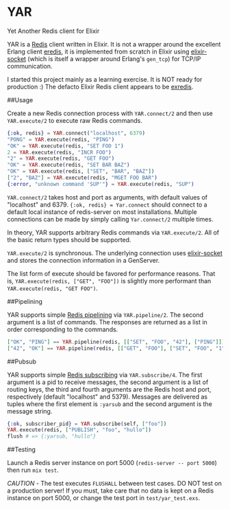 YAR
===

Yet Another Redis client for Elixir

YAR is a [Redis](http://redis.io) client written in Elixir.  It is
not a wrapper around the excellent Erlang client
[eredis](https://github.com/wooga/eredis), it is implemented
from scratch in Elixir using
[elixir-socket](https://github.com/meh/elixir-socket)
(which is itself a wrapper around Erlang's `gen_tcp`)
for TCP/IP communication.

I started this project mainly as a learning exercise.  It is NOT
ready for production :)  The defacto Elixir Redis client appears
to be [exredis](https://github.com/artemeff/exredis).

##Usage

Create a new Redis connection process with `YAR.connect/2` and then
use `YAR.execute/2` to execute raw Redis commands.

```elixir
{:ok, redis} = YAR.connect("localhost", 6379)
"PONG" = YAR.execute(redis, "PING")
"OK" = YAR.execute(redis, "SET FOO 1")
2 = YAR.execute(redis, "INCR FOO")
"2" = YAR.execute(redis, "GET FOO")
"OK" = YAR.execute(redis, "SET BAR BAZ")
"OK" = YAR.execute(redis, ["SET", "BAR", "BAZ"])
["2", "BAZ"] = YAR.execute(redis, "MGET FOO BAR")
{:error, "unknown command 'SUP'"} = YAR.execute(redis, "SUP")
```

`YAR.connect/2` takes host and port as arguments, with
default values of "localhost" and 6379. `{:ok, redis} = Yar.connect` 
should connect to a default local instance of redis-server on most
installations.  Multiple connections can be made by simply
calling `Yar.connect/2` multiple times.

In theory, YAR supports arbitrary Redis commands via
`YAR.execute/2`.  All of the basic return types should be
supported.

`YAR.execute/2` is synchronous.  The underlying connection uses
[elixir-socket](https://github.com/meh/elixir-socket) and stores
the connection information in a GenServer.

The list form of execute should be favored for performance reasons.
That is, `YAR.execute(redis, ["GET", "FOO"])` is slightly more
performant than `YAR.execute(redis, "GET FOO")`.

##Pipelining

YAR supports simple [Redis pipelining](http://redis.io/topics/pipelining)
via `YAR.pipeline/2`.  The second argument
is a list of commands.  The responses are returned as a list in order
corresponding to the commands.

```elixir
["OK", "PING"] == YAR.pipeline(redis, [["SET", "FOO", "42"], ["PING"]])
["42", "OK"] == YAR.pipeline(redis, [["GET", "FOO"], ["SET", "FOO", "1"]])
```

##Pubsub

YAR supports simple [Redis subscribing](http://redis.io/topics/pubsub)
via `YAR.subscribe/4`.  The first argument is a pid to receive
messages, the second argument is a list of routing keys, the
third and fourth arguments are the Redis host and port, respectively
(default "localhost" and 5379).  Messages are delivered as tuples
where the first element is `:yarsub` and the second argument is
the message string.

```elixir
{:ok, subscriber_pid} = YAR.subscribe(self, ["foo"])
YAR.execute(redis, ["PUBLISH", "foo", "hullo"])
flush # => {:yarsub, "hullo"}
```

##Testing

Launch a Redis server instance on port 5000 (`redis-server -- port 5000`)
then run `mix test`.

*CAUTION* - The test executes `FLUSHALL` between test cases. DO NOT
test on a production server!  If you must, take care that no
data is kept on a Redis instance on port 5000, or change the test port
in `test/yar_test.exs`.
